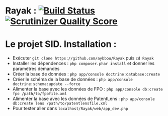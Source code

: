 Rayak : [![Build Status](https://travis-ci.org/aybbou/Rayak.png?branch=master)](https://travis-ci.org/aybbou/Rayak) [![Scrutinizer Quality Score](https://scrutinizer-ci.com/g/aybbou/Rayak/badges/quality-score.png?s=9d526f372cb959371d1670e7b53ffe145bff8a95)](https://scrutinizer-ci.com/g/aybbou/Rayak/)
=======
Le projet SID.
Installation :
==============
- Exécuter ``git clone https://github.com/aybbou/Rayak`` puis ``cd Rayak``
- Installer les dépendences : ``php composer.phar install`` et donner les paramètres demandés
- Créer la base de données : ``php app/console doctrine:database:create``
- Créer le schéma de la base de données : ``php app/console doctrine:schema:update --force``
- Alimenter la base avec les données de FPO : ``php app/console db:create fpo /path/to/fpofile.xml``
- Alimenter la base avec les données de PatentLens : ``php app/console db:create lens /path/to/patentlensfile.xml``
- Pour tester aller dans ``localhost/Rayak/web/app_dev.php``
